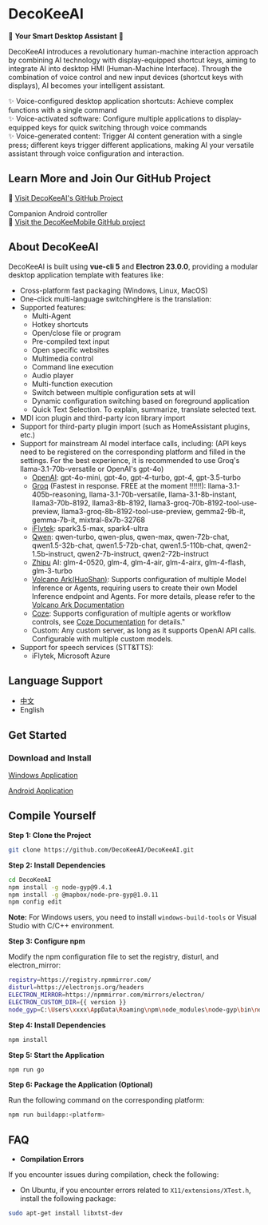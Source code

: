 **DecoKeeAI**
================

🌟 **Your Smart Desktop Assistant** 🌟

DecoKeeAI introduces a revolutionary human-machine interaction approach by combining AI technology with display-equipped shortcut keys, aiming to integrate AI into desktop HMI (Human-Machine Interface). Through the combination of voice control and new input devices (shortcut keys with displays), AI becomes your intelligent assistant.

✨ Voice-configured desktop application shortcuts: Achieve complex functions with a single command <br/>
✨ Voice-activated software: Configure multiple applications to display-equipped keys for quick switching through voice commands  <br/>
✨ Voice-generated content: Trigger AI content generation with a single press; different keys trigger different applications, making AI your versatile assistant through voice configuration and interaction.

**Learn More and Join Our GitHub Project**
------------------------------------------

🔗 [Visit DecoKeeAI's GitHub Project](https://github.com/DecoKeeAI/DecoKeeAI)

Companion Android controller<br/>
🔗 [Visit the DecoKeeMobile GitHub project](https://github.com/DecoKeeAI/DecoKeeMobile) 

**About DecoKeeAI**
-------------------

DecoKeeAI is built using **vue-cli 5** and **Electron 23.0.0**, providing a modular desktop application template with features like:

* Cross-platform fast packaging (Windows, Linux, MacOS)
* One-click multi-language switchingHere is the translation:
* Supported features:
  - Multi-Agent
  - Hotkey shortcuts
  - Open/close file or program
  - Pre-compiled text input
  - Open specific websites
  - Multimedia control
  - Command line execution
  - Audio player
  - Multi-function execution
  - Switch between multiple configuration sets at will
  - Dynamic configuration switching based on foreground application
  - Quick Text Selection. To explain, summarize, translate selected text.
* MDI icon plugin and third-party icon library import
* Support for third-party plugin import (such as HomeAssistant plugins, etc.)
* Support for mainstream AI model interface calls, including: (API keys need to be registered on the corresponding platform and filled in the settings. For the best experience, it is recommended to use Groq's llama-3.1-70b-versatile or OpenAI's gpt-4o)
    - [OpenAI](https://platform.openai.com/apps): gpt-4o-mini, gpt-4o, gpt-4-turbo, gpt-4, gpt-3.5-turbo
    - [Groq](https://groq.com/) (Fastest in response. FREE at the moment !!!!!!): llama-3.1-405b-reasoning, llama-3.1-70b-versatile, llama-3.1-8b-instant, llama3-70b-8192, llama3-8b-8192, llama3-groq-70b-8192-tool-use-preview, llama3-groq-8b-8192-tool-use-preview, gemma2-9b-it, gemma-7b-it, mixtral-8x7b-32768
    - [iFlytek](https://xinghuo.xfyun.cn/sparkapi): spark3.5-max, spark4-ultra
    - [Qwen](https://dashscope.aliyun.com/?spm=5176.28197632.0.0.78417e06HoHqa3): qwen-turbo, qwen-plus, qwen-max, qwen-72b-chat, qwen1.5-32b-chat, qwen1.5-72b-chat, qwen1.5-110b-chat, qwen2-1.5b-instruct, qwen2-7b-instruct, qwen2-72b-instruct
    - [Zhipu](https://www.zhipuai.cn/) AI: glm-4-0520, glm-4, glm-4-air, glm-4-airx, glm-4-flash, glm-3-turbo
    - [Volcano Ark(HuoShan)](https://www.volcengine.com/): Supports configuration of multiple Model Inference or Agents, requiring users to create their own Model Inference endpoint and Agents. For more details, please refer to the [Volcano Ark Documentation](https://www.volcengine.com/docs/82379/1267885)
    - [Coze](https://www.coze.com/): Supports configuration of multiple agents or workflow controls, see [Coze Documentation](https://www.coze.cn/docs/developer_guides/preparation) for details."
    - Custom: Any custom server, as long as it supports OpenAI API calls. Configurable with multiple custom models.
* Support for speech services (STT&TTS):
    - iFlytek, Microsoft Azure

**Language Support**
--------------------

* [中文](https://github.com/DecoKeeAI/DecoKeeAI/README-CN.md)
* English

**Get Started**
---------------

### **Download and Install**

[Windows Application](https://github.com/DecoKeeAI/DecoKeeAI/releases)

[Android Application](https://github.com/DecoKeeAI/DecoKeeMobile/releases)

**Compile Yourself**
--------------------

**Step 1: Clone the Project**

```bash
git clone https://github.com/DecoKeeAI/DecoKeeAI.git
```

**Step 2: Install Dependencies**

```bash
cd DecoKeeAI
npm install -g node-gyp@9.4.1
npm install -g @mapbox/node-pre-gyp@1.0.11
npm config edit
```

**Note:** For Windows users, you need to install `windows-build-tools` or Visual Studio with C/C++ environment.

**Step 3: Configure npm**

Modify the npm configuration file to set the registry, disturl, and electron_mirror:
```bash
registry=https://registry.npmmirror.com/
disturl=https://electronjs.org/headers
ELECTRON_MIRROR=https://npmmirror.com/mirrors/electron/
ELECTRON_CUSTOM_DIR={{ version }}
node_gyp=C:\Users\xxxx\AppData\Roaming\npm\node_modules\node-gyp\bin\node-gyp.js
```

**Step 4: Install Dependencies**

```bash
npm install
```

**Step 5: Start the Application**

```bash
npm run go
```

**Step 6: Package the Application (Optional)**

Run the following command on the corresponding platform:
```bash
npm run buildapp:<platform>
```

**FAQ**
----

* **Compilation Errors**

If you encounter issues during compilation, check the following:

* On Ubuntu, if you encounter errors related to `X11/extensions/XTest.h`, install the following package:
```bash
sudo apt-get install libxtst-dev
```

